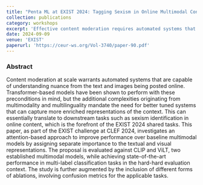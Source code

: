 ```yaml
---
title: "Penta ML at EXIST 2024: Tagging Sexism in Online Multimodal Content With Attention-enhanced Modal Context"
collection: publications
category: workshops
excerpt: 'Effective content moderation requires automated systems that understand nuanced, multimodal, and multilingual online content. This study explores an attention-based approach to better balance textual and visual cues, improving performance in identifying sexism and other complex labels.'
date: 2024-09-09
venue: 'EXIST'
paperurl: 'https://ceur-ws.org/Vol-3740/paper-90.pdf'
---
```

### Abstract

Content moderation at scale warrants automated systems that are capable of understanding nuance from the text and images being posted online. Transformer-based models have been shown to perform with these preconditions in mind, but the additional complexities originating from multimodality and multilinguality mandate the need for better tuned systems that can capture more enriched representations of the context. This can essentially translate to downstream tasks such as sexism identification in online content, which is the forefront of the EXIST 2024 shared tasks. This paper, as part of the EXIST challenge at CLEF 2024, investigates an attention-based approach to improve performance over baseline multimodal models by assigning separate importance to the textual and visual representations. The proposal is evaluated against CLIP and ViLT, two established multimodal models, while achieving state-of-the-art performance in multi-label classification tasks in the hard-hard evaluation context. The study is further augmented by the inclusion of different forms of ablations, involving confusion metrics for the applicable tasks.